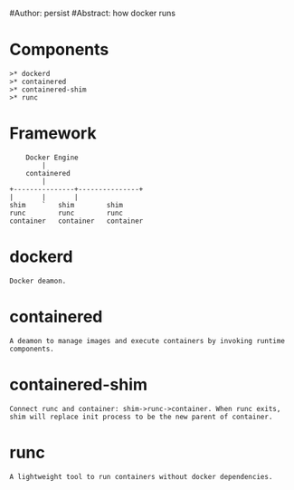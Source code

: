 #Author: persist
#Abstract: how docker runs

# Components

	>* dockerd
	>* containered
	>* containered-shim
	>* runc


# Framework

		Docker Engine
			|
		containered
			|
	+---------------+---------------+
	|		|		|
	shim	`	shim		shim
	runc		runc		runc
	container	container	container


# dockerd

	Docker deamon.


# containered

	A deamon to manage images and execute containers by invoking runtime components.


# containered-shim

	Connect runc and container: shim->runc->container. When runc exits, shim will replace init process to be the new parent of container.


# runc

	A lightweight tool to run containers without docker dependencies.
